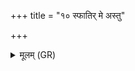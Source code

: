 +++
title = "१० स्फातिर् मे अस्तु"

+++
<details><summary>मूलम् (GR)</summary>

स्फातिर् मे अस्तु हस्तयोः  
स्फातिर् यत्र परारभे ।  
शतहस्तेदम् उत् पृण  
समुद्रस्येव मध्यतः ॥
</details>